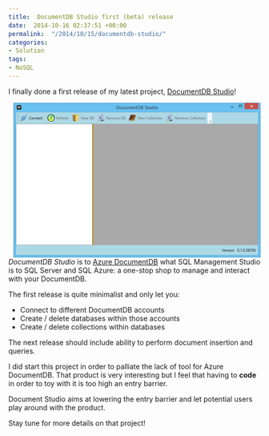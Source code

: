 ```yaml
---
title:  DocumentDB Studio first (beta) release
date:  2014-10-16 02:37:51 +00:00
permalink:  "/2014/10/15/documentdb-studio/"
categories:
- Solution
tags:
- NoSQL
---
```

<p>I finally done a first release of my latest project, <a href="https://studiodocumentdb.codeplex.com/">DocumentDB Studio</a>!
</p><p><img align="right" src="assets/2014/10/documentdb-studio/101614_0240_documentdbs11.png" alt="" /><em>DocumentDB Studio</em> is to <a href="http://vincentlauzon.wordpress.com/2014/09/18/digest-documentdb-resource-model-and-concepts/">Azure DocumentDB</a> what SQL Management Studio is to SQL Server and SQL Azure: a one-stop shop to manage and interact with your DocumentDB.
</p><p>The first release is quite minimalist and only let you:
</p><ul><li>Connect to different DocumentDB accounts
</li><li>Create / delete databases within those accounts
</li><li>Create / delete collections within databases
</li></ul><p>The next release should include ability to perform document insertion and queries.
</p><p>I did start this project in order to palliate the lack of tool for Azure DocumentDB.  That product is very interesting but I feel that having to <strong>code</strong> in order to toy with it is too high an entry barrier.
</p><p>Document Studio aims at lowering the entry barrier and let potential users play around with the product.
</p><p>Stay tune for more details on that project!</p>